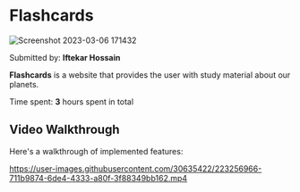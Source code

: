 # Flashcards

![Screenshot 2023-03-06 171432](https://user-images.githubusercontent.com/30635422/223251188-a96e0852-8e44-452c-a0dc-b4786df99f3f.png)

Submitted by: **Iftekar Hossain**

**Flashcards** is a website that provides the user with study material about our planets.

Time spent: **3** hours spent in total

## Video Walkthrough

Here's a walkthrough of implemented features:


https://user-images.githubusercontent.com/30635422/223256966-711b9874-6de4-4333-a80f-3f88349bb162.mp4

